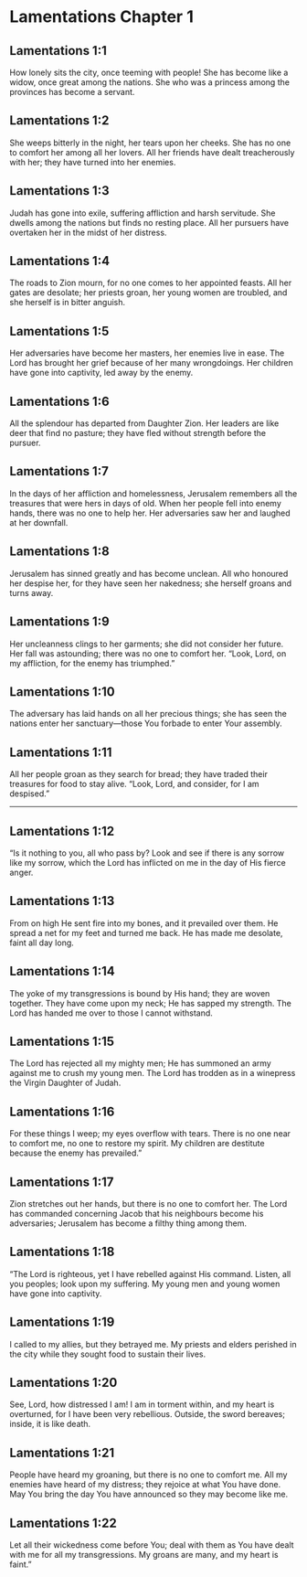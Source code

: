 # Lamentations Chapter 1

## Lamentations 1:1

How lonely sits the city, once teeming with people! She has become like a widow, once great among the nations. She who was a princess among the provinces has become a servant.

## Lamentations 1:2

She weeps bitterly in the night, her tears upon her cheeks. She has no one to comfort her among all her lovers. All her friends have dealt treacherously with her; they have turned into her enemies.

## Lamentations 1:3

Judah has gone into exile, suffering affliction and harsh servitude. She dwells among the nations but finds no resting place. All her pursuers have overtaken her in the midst of her distress.

## Lamentations 1:4

The roads to Zion mourn, for no one comes to her appointed feasts. All her gates are desolate; her priests groan, her young women are troubled, and she herself is in bitter anguish.

## Lamentations 1:5

Her adversaries have become her masters, her enemies live in ease. The Lord has brought her grief because of her many wrongdoings. Her children have gone into captivity, led away by the enemy.

## Lamentations 1:6

All the splendour has departed from Daughter Zion. Her leaders are like deer that find no pasture; they have fled without strength before the pursuer.

## Lamentations 1:7

In the days of her affliction and homelessness, Jerusalem remembers all the treasures that were hers in days of old. When her people fell into enemy hands, there was no one to help her. Her adversaries saw her and laughed at her downfall.

## Lamentations 1:8

Jerusalem has sinned greatly and has become unclean. All who honoured her despise her, for they have seen her nakedness; she herself groans and turns away.

## Lamentations 1:9

Her uncleanness clings to her garments; she did not consider her future. Her fall was astounding; there was no one to comfort her. “Look, Lord, on my affliction, for the enemy has triumphed.”

## Lamentations 1:10

The adversary has laid hands on all her precious things; she has seen the nations enter her sanctuary—those You forbade to enter Your assembly.

## Lamentations 1:11

All her people groan as they search for bread; they have traded their treasures for food to stay alive. “Look, Lord, and consider, for I am despised.”

---

## Lamentations 1:12

“Is it nothing to you, all who pass by? Look and see if there is any sorrow like my sorrow, which the Lord has inflicted on me in the day of His fierce anger.

## Lamentations 1:13

From on high He sent fire into my bones, and it prevailed over them. He spread a net for my feet and turned me back. He has made me desolate, faint all day long.

## Lamentations 1:14

The yoke of my transgressions is bound by His hand; they are woven together. They have come upon my neck; He has sapped my strength. The Lord has handed me over to those I cannot withstand.

## Lamentations 1:15

The Lord has rejected all my mighty men; He has summoned an army against me to crush my young men. The Lord has trodden as in a winepress the Virgin Daughter of Judah.

## Lamentations 1:16

For these things I weep; my eyes overflow with tears. There is no one near to comfort me, no one to restore my spirit. My children are destitute because the enemy has prevailed.”

## Lamentations 1:17

Zion stretches out her hands, but there is no one to comfort her. The Lord has commanded concerning Jacob that his neighbours become his adversaries; Jerusalem has become a filthy thing among them.

## Lamentations 1:18

“The Lord is righteous, yet I have rebelled against His command. Listen, all you peoples; look upon my suffering. My young men and young women have gone into captivity.

## Lamentations 1:19

I called to my allies, but they betrayed me. My priests and elders perished in the city while they sought food to sustain their lives.

## Lamentations 1:20

See, Lord, how distressed I am! I am in torment within, and my heart is overturned, for I have been very rebellious. Outside, the sword bereaves; inside, it is like death.

## Lamentations 1:21

People have heard my groaning, but there is no one to comfort me. All my enemies have heard of my distress; they rejoice at what You have done. May You bring the day You have announced so they may become like me.

## Lamentations 1:22

Let all their wickedness come before You; deal with them as You have dealt with me for all my transgressions. My groans are many, and my heart is faint.”
